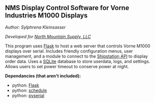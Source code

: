 ## NMS Display Control Software for Vorne Industries M1000 Displays
*Author: Sylphrena Kleinsasser*

*Developed for [North Mountain Supply, LLC](https://northmountainsupply.com)*

This program uses [Flask](https://flask.palletsprojects.com/en/2.1.x/) to host a web server that controls Vorne M1000 displays over serial. Includes friendly configuration menus, user management, and a module to connect to the [Shipstation API](https://help.shipstation.com/hc/en-us/articles/360025856212-ShipStation-API) to display order data. Uses a [SQLite](https://docs.python.org/3/library/sqlite3.html) database to store userdata, logs, and settings. Allows users to set power timeout to conserve power at night.

**Dependancies (that aren't included):**
 - python: [Flask](https://flask.palletsprojects.com/en/2.1.x/installation)
 - python: [schedule](https://schedule.readthedocs.io/en/stable/installation.html)
 - python: [pyserial](https://pyserial.readthedocs.io/en/latest/pyserial.html#installation)
